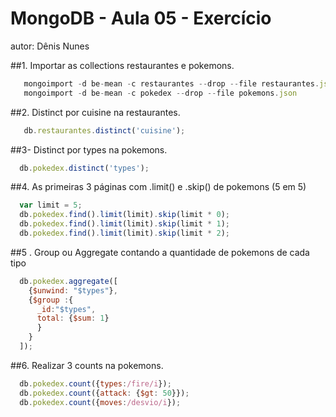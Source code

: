# MongoDB - Aula 05 - Exercício
autor: Dênis Nunes


##1. Importar as collections restaurantes e pokemons.

```js
   mongoimport -d be-mean -c restaurantes --drop --file restaurantes.json
   mongoimport -d be-mean -c pokedex --drop --file pokemons.json
```

##2. Distinct por cuisine na restaurantes.

```js
   db.restaurantes.distinct('cuisine');
```

##3- Distinct por types na pokemons.

```js
  db.pokedex.distinct('types');
```

##4. As primeiras 3 páginas com .limit() e .skip() de pokemons (5 em 5)

```js
  var limit = 5;
  db.pokedex.find().limit(limit).skip(limit * 0);
  db.pokedex.find().limit(limit).skip(limit * 1);
  db.pokedex.find().limit(limit).skip(limit * 2);
```



##5 . Group ou Aggregate contando a quantidade de pokemons de cada tipo

```js
  db.pokedex.aggregate([
    {$unwind: "$types"}, 
    {$group :{ 
      _id:"$types", 
      total: {$sum: 1}
      }
    }
  ]);
```

##6. Realizar 3 counts na pokemons.

```js
  db.pokedex.count({types:/fire/i});
  db.pokedex.count({attack: {$gt: 50}});
  db.pokedex.count({moves:/desvio/i});  
```